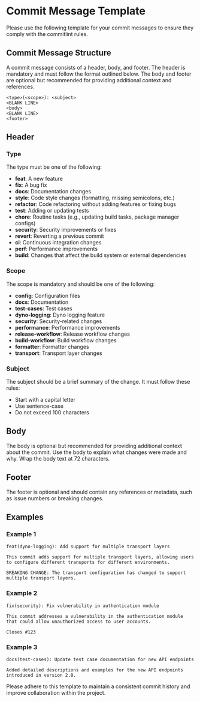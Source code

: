 # Commit Message Template

Please use the following template for your commit messages to ensure they comply with the commitlint rules.

## Commit Message Structure

A commit message consists of a header, body, and footer. The header is mandatory and must follow the format outlined below. The body and footer are optional but recommended for providing additional context and references.

```
<type>(<scope>): <subject>
<BLANK LINE>
<body>
<BLANK LINE>
<footer>
```

## Header

### Type

The type must be one of the following:

- **feat**: A new feature
- **fix**: A bug fix
- **docs**: Documentation changes
- **style**: Code style changes (formatting, missing semicolons, etc.)
- **refactor**: Code refactoring without adding features or fixing bugs
- **test**: Adding or updating tests
- **chore**: Routine tasks (e.g., updating build tasks, package manager configs)
- **security**: Security improvements or fixes
- **revert**: Reverting a previous commit
- **ci**: Continuous integration changes
- **perf**: Performance improvements
- **build**: Changes that affect the build system or external dependencies

### Scope

The scope is mandatory and should be one of the following:

- **config**: Configuration files
- **docs**: Documentation
- **test-cases**: Test cases
- **dyno-logging**: Dyno logging feature
- **security**: Security-related changes
- **performance**: Performance improvements
- **release-workflow**: Release workflow changes
- **build-workflow**: Build workflow changes
- **formatter**: Formatter changes
- **transport**: Transport layer changes

### Subject

The subject should be a brief summary of the change. It must follow these rules:

- Start with a capital letter
- Use sentence-case
- Do not exceed 100 characters

## Body

The body is optional but recommended for providing additional context about the commit. Use the body to explain what changes were made and why. Wrap the body text at 72 characters.

## Footer

The footer is optional and should contain any references or metadata, such as issue numbers or breaking changes.

## Examples

### Example 1

```
feat(dyno-logging): Add support for multiple transport layers

This commit adds support for multiple transport layers, allowing users to configure different transports for different environments.

BREAKING CHANGE: The transport configuration has changed to support multiple transport layers.
```

### Example 2

```
fix(security): Fix vulnerability in authentication module

This commit addresses a vulnerability in the authentication module that could allow unauthorized access to user accounts.

Closes #123
```

### Example 3

```
docs(test-cases): Update test case documentation for new API endpoints

Added detailed descriptions and examples for the new API endpoints introduced in version 2.0.
```

Please adhere to this template to maintain a consistent commit history and improve collaboration within the project.
